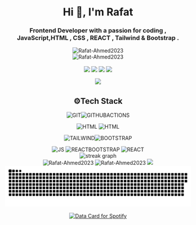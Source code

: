 <div align="center">
<h1>Hi 👋, I'm Rafat</h1>
<h3>Frontend Developer with a passion for coding , JavaScript,HTML , CSS , REACT , Tailwind & Bootstrap .</h3>
<img src="https://komarev.com/ghpvc/?username=Rafat-Ahmed2023&label=Profile%20views&color=0e75b6&style=flat" alt="Rafat-Ahmed2023" /><br>
<img src="https://github-profile-trophy.vercel.app/?username=Rafat-Ahmed2023&theme=gruvbox" alt="Rafat-Ahmed2023" /><br><br>
<a href="https://discord.com/users/974590170005389354" target="_blank"><img src="https://img.shields.io/badge/Discord-5865F2?style=for-the-badge&logo=discord&logoColor=white" target="_blank"></a>
<a href="https://www.facebook.com/profile.php?id=100054616691154&mibextid=ZbWKwL" target="_blank"><img src="https://img.shields.io/badge/Facebook-1877F2?style=for-the-badge&logo=facebook&logoColor=white" target="_blank"></a>
<a href="https://github.com/Rafat-Ahmed2023" target="_blank"><img src="https://img.shields.io/badge/GitHub-100000?style=for-the-badge&logo=github&logoColor=white" target="_blank"></a>
<a href="https://www.instagram.com/biskate_ykyk/"><img src="https://img.shields.io/badge/Gmail-D14836?style=for-the-badge&logo=gmail&logoColor=white" target="_blank"></a>

<img src="https://user-images.githubusercontent.com/73097560/115834477-dbab4500-a447-11eb-908a-139a6edaec5c.gif"><h2>⚙Tech Stack</h3>
<img src="https://cdn.jsdelivr.net/gh/devicons/devicon/icons/git/git-original.svg" alt="GIT" width="40" height="40"/><img src="https://cdn.jsdelivr.net/gh/devicons/devicon@latest/icons/githubactions/githubactions-plain.svg" alt="GITHUBACTIONS" width="40" height="40"/>


<img src="https://cdn.jsdelivr.net/gh/devicons/devicon/icons/html5/html5-original.svg" alt="HTML" width="40" height="40"/> <img src="https://cdn.jsdelivr.net/gh/devicons/devicon/icons/css3/css3-original.svg" alt="HTML" width="40" height="40"/>


<img src="https://cdn.jsdelivr.net/gh/devicons/devicon@latest/icons/tailwindcss/tailwindcss-original.svg" alt="TAILWIND" width="40" height="40"/><img src="https://cdn.jsdelivr.net/gh/devicons/devicon@latest/icons/bootstrap/bootstrap-original-wordmark.svg" alt="BOOTSTRAP" width="40" height="40"/>


          
<img src="https://cdn.jsdelivr.net/gh/devicons/devicon/icons/javascript/javascript-original.svg" alt="JS" width="40" height="40"/> 
<img src="https://cdn.jsdelivr.net/gh/devicons/devicon@latest/icons/reactbootstrap/reactbootstrap-original.svg" alt="REACTBOOTSTRAP" width="40" height="40" />         
<img src="https://cdn.jsdelivr.net/gh/devicons/devicon/icons/react/react-original-wordmark.svg" alt="REACT" width="40" height="40"/>


<div align="center">
  <img src="https://myreadme.vercel.app/api/embed/Rafat-Ahmed2023?panels=userstatistics,toprepositories,toplanguages,commitgraph" height="230" alt="streak graph"  />
</div>

<img height="180em" src="https://github-readme-stats.vercel.app/api?username=Rafat-Ahmed2023&show_icons=true&locale=en&theme=gruvbox&hide_border=true" alt="Rafat-Ahmed2023" />
<img height="180em" src="https://github-readme-streak-stats.herokuapp.com/?user=Rafat-Ahmed2023&theme=gruvbox&hide_border=true" alt="Rafat-Ahmed2023" />
<img src="https://github-readme-activity-graph.vercel.app/graph?username=Rafat-Ahmed2023&theme=gruvbox"/>

<picture>
  <source media="(prefers-color-scheme: dark)" srcset="https://raw.githubusercontent.com/Rafat-Ahmed2023/Rafat-Ahmed2023/output/github-contribution-grid-snake-dark.svg" />
  <source media="(prefers-color-scheme: light)" srcset="https://raw.githubusercontent.com/Rafat-Ahmed2023/Rafat-Ahmed2023/output/github-contribution-grid-snake.svg" />
  <img alt="github-snake" src="https://raw.githubusercontent.com/Rafat-Ahmed2023/Rafat-Ahmed2023/output/github-contribution-grid-snake-dark.svg" />
</picture>

<a href="https://open.spotify.com/user/31ghhotkvnf764nyoydxr52pwlem?si=bcb2ab0904ee4bd4"><img src="https://data-card-for-spotify.herokuapp.com/api/card?user_id=31ghhotkvnf764nyoydxr52pwlem" alt="Data Card for Spotify"></a>
</div>

